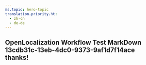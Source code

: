 ```yaml
---
ms.topic: hero-topic
translation.priority.ht: 
  - zh-cn
  - de-de
---
```

## OpenLocalization Workflow Test MarkDown 13cdb31c-13eb-4dc0-9373-9af1d7f14ace thanks!

